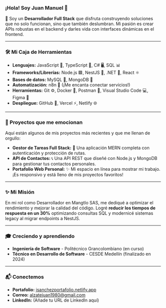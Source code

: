 ### ¡Hola! Soy Juan Manuel 👋

🌟 Soy un **Desarrollador Full Stack** que disfruta construyendo soluciones que no solo funcionan, sino que también deslumbran. Mi pasión es crear APIs robustas en el backend y darles vida con interfaces dinámicas en el frontend.

---

### 🛠️ Mi Caja de Herramientas

- **Lenguajes:** JavaScript 📜, TypeScript 📘, C# 🖥️, SQL 📊
- **Frameworks/Librerías:** Node.js 🟩, NestJS 🦅, .NET 🚀, React ⚛️
- **Bases de datos:** MySQL 🐬, MongoDB 🍃
- **Automatización:** n8n 🤖 (¡Me encanta conectar servicios!)
- **Herramientas:** Git ⚙️, Docker 🐳, Postman 📩, Visual Studio Code 💻, Figma 🎨
- **Despliegue:** GitHub 🐙, Vercel ⚡, Netlify 🌐

---

### 🚀 Proyectos que me emocionan

Aquí están algunos de mis proyectos más recientes y que me llenan de orgullo:

- **Gestor de Tareas Full Stack:** 📝 Una aplicación MERN completa con autenticación y protección de rutas.
- **API de Contactos:** 📞 Una API REST que diseñé con Node.js y MongoDB para gestionar tus contactos personales.
- **Portafolio Web Personal:** ✨ Mi espacio en línea para mostrar mi trabajo. ¡Es responsivo y está lleno de mis proyectos favoritos!

---

### ✨ Mi Misión

En mi rol como Desarrollador en Mangtlo SAS, me dediqué a optimizar el rendimiento y mejorar la calidad del código. Logré **reducir los tiempos de respuesta en un 30%** optimizando consultas SQL y modernicé sistemas legacy al migrar endpoints a NestJS.

---

### 🎓 Creciendo y aprendiendo

- **Ingeniería de Software** - Politécnico Grancolombiano (en curso)
- **Técnico en Desarrollo de Software** - CESDE Medellín (finalizado en 2024)

---

### 📬 Conectemos

- **Portafolio:** [jsanchezportafolio.netlify.app](https://jsanchezportafolio.netlify.app)
- **Correo:** alzatejuan1980@gmail.com
- **LinkedIn:** (Añade tu URL de LinkedIn aquí)
